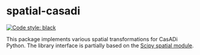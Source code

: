# spatial-casadi

[![Code style: black](https://img.shields.io/badge/code%20style-black-000000.svg)](https://github.com/psf/black)

This package implements various spatial transformations for CasADi Python.
The library interface is partially based on the [Scipy spatial module](https://docs.scipy.org/doc/scipy/reference/spatial.html).
